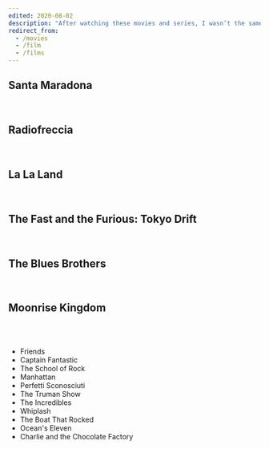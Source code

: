 ```yaml
---
edited: 2020-08-02
description: "After watching these movies and series, I wasn’t the same anymore."
redirect_from:
  - /movies
  - /film
  - /films
---
```

## Santa Maradona

<br />

## Radiofreccia

<br />

## La La Land

<br />

## The Fast and the Furious: Tokyo Drift

<br />

## The Blues Brothers

<br />

## Moonrise Kingdom

<br />
<br />

- Friends
- Captain Fantastic
- The School of Rock
- Manhattan
- Perfetti Sconosciuti
- The Truman Show
- The Incredibles
- Whiplash
- The Boat That Rocked
- Ocean's Eleven
- Charlie and the Chocolate Factory
